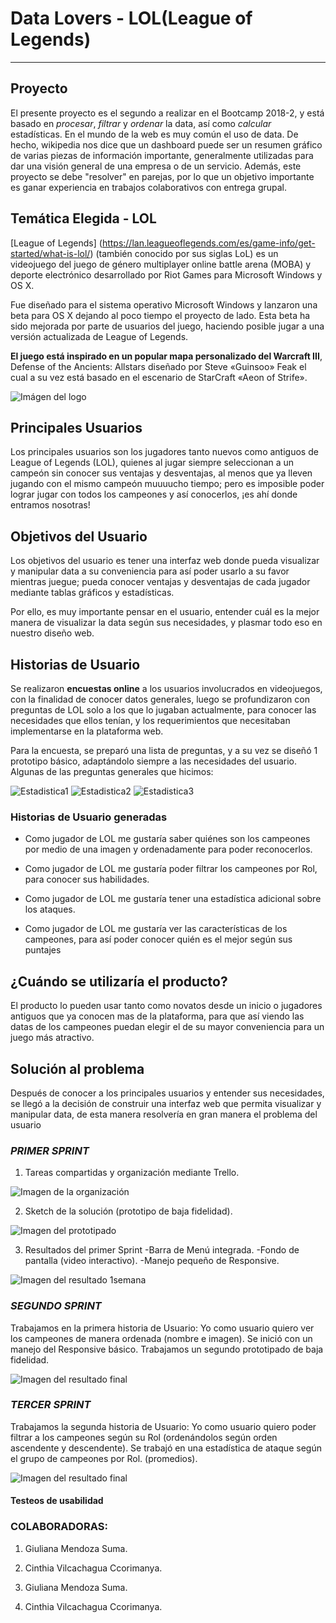 # Data Lovers - LOL(League of Legends)
***

## Proyecto

El presente proyecto es el segundo a realizar en el Bootcamp 2018-2, y está basado en _procesar_, _filtrar_ y _ordenar_ la data, así como _calcular_ estadísticas.
En el mundo de la web es muy común el uso de data. De hecho, wikipedia nos dice que un dashboard puede ser un resumen gráfico de varias piezas de información importante, generalmente utilizadas para dar una visión general de una empresa o de un servicio.
Además, este proyecto se debe "resolver" en parejas, por lo que un objetivo importante es ganar experiencia en trabajos colaborativos con entrega grupal.

## Temática Elegida - LOL

[League of Legends] (https://lan.leagueoflegends.com/es/game-info/get-started/what-is-lol/) (también conocido por sus siglas LoL) es un videojuego del juego de género multiplayer online battle arena (MOBA) y deporte electrónico desarrollado por Riot Games para Microsoft Windows y OS X.

Fue diseñado para el sistema operativo Microsoft Windows y lanzaron una beta para OS X dejando al poco tiempo el proyecto de lado. Esta beta ha sido mejorada por parte de usuarios del juego, haciendo posible jugar a una versión actualizada de League of Legends.

**El juego está inspirado en un popular mapa personalizado del Warcraft III**, Defense of the Ancients: Allstars diseñado por Steve «Guinsoo» Feak el cual a su vez está basado en el escenario de StarCraft «Aeon of Strife».

<img src= "src/img/logo.png" alt="Imágen del logo" style="max-width:80%">

## Principales Usuarios

Los principales usuarios son los jugadores tanto nuevos como antiguos de League of Legends (LOL), quienes al jugar siempre seleccionan a un campeón sin conocer sus ventajas y desventajas, al menos que ya lleven jugando con el mismo campeón muuuucho tiempo; pero es imposible poder lograr jugar con todos los campeones y así conocerlos, ¡es ahí donde entramos nosotras!

## Objetivos del Usuario

Los objetivos del usuario es tener una interfaz web donde pueda visualizar y manipular data a su conveniencia para así poder usarlo a su favor mientras juegue; pueda conocer ventajas y desventajas de cada jugador mediante tablas gráficos y estadísticas.

Por ello, es muy importante pensar en el usuario, entender cuál es la mejor manera de visualizar la data según sus necesidades, y plasmar todo eso en nuestro diseño web.

## Historias de Usuario

Se realizaron **encuestas online** a los usuarios involucrados en videojuegos, con la finalidad de conocer datos generales, luego se profundizaron con preguntas de LOL solo a los que lo jugaban actualmente, para conocer las necesidades que ellos tenían, y los requerimientos que necesitaban implementarse en la plataforma web.

Para la encuesta, se preparó una lista de preguntas, y a su vez se diseñó 1 prototipo básico, adaptándolo siempre a las necesidades del usuario.
Algunas de las preguntas generales que hicimos:

<img src= "src/img/Estadística1.png" alt="Estadistica1" style="max-width:80%">

<img src= "src/img/Estadística2.png" alt="Estadistica2" style="max-width:80%">

<img src= "src/img/Estadística3.png" alt="Estadistica3" style="max-width:80%">


### Historias de Usuario generadas

* 	Como jugador de LOL me gustaría saber quiénes son los campeones por medio de una imagen y ordenadamente para poder reconocerlos.
* 	Como jugador de LOL me gustaría poder filtrar los campeones por Rol, para conocer sus habilidades.
* 	Como jugador de LOL me gustaría tener una estadística adicional sobre los ataques.

* 	Como jugador de LOL me gustaría ver las características de los campeones, para así poder conocer quién es el mejor según sus puntajes

## ¿Cuándo se utilizaría el producto?

El producto lo pueden usar tanto como novatos desde un inicio o jugadores antiguos que ya conocen mas de la plataforma, para que así viendo las datas de los campeones puedan elegir el de su mayor conveniencia para un juego más atractivo.

## Solución al problema

Después de conocer a los principales usuarios y entender sus necesidades, se llegó a la decisión de construir una interfaz web que permita visualizar y manipular data, de esta manera resolvería en gran manera el problema del usuario

### *PRIMER SPRINT*

1) Tareas compartidas y organización mediante Trello.

<img src= "src/img/Trello.png" alt="Imagen de la organización" style="max-width:80%">

2) Sketch de la solución (prototipo de baja fidelidad).

<img src= "src/img/prototipado.jpg" alt="Imagen del prototipado" style="max-width:80%">


3) Resultados del primer Sprint
-Barra de Menú integrada.
-Fondo de pantalla (video interactivo).
-Manejo pequeño de Responsive.

<img src= "src/img/Semana1.png" alt="Imagen del resultado 1semana" style="max-width:80%">

### *SEGUNDO SPRINT*

Trabajamos en la primera historia de Usuario: Yo como usuario quiero ver los campeones de manera ordenada (nombre e imagen).
Se inició con un manejo del Responsive básico.
Trabajamos un segundo prototipado de baja fidelidad.

<img src= "src/img/Semana2.png" alt="Imagen del resultado final" style="max-width:80%">

### *TERCER SPRINT*

Trabajamos la segunda historia de Usuario: Yo como usuario quiero poder filtrar a los campeones según su Rol (ordenándolos según orden ascendente y descendente).
Se trabajó en una estadística de ataque según el grupo de campeones por Rol. (promedios).

<img src= "src/img/Semana3.png" alt="Imagen del resultado final" style="max-width:80%">

#### Testeos de usabilidad

### COLABORADORAS:

1.	Giuliana Mendoza Suma.
2.	Cinthia Vilcachagua Ccorimanya.

1.	Giuliana Mendoza Suma.
2.	Cinthia Vilcachagua Ccorimanya.
